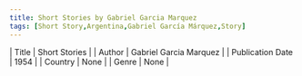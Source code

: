 ```yaml
---
title: Short Stories by Gabriel Garcia Marquez
tags: [Short Story,Argentina,Gabriel García Márquez,Story]
---     
```

| Title | Short Stories  |
| Author |  Gabriel Garcia Marquez  |
| Publication Date | 1954   |
| Country | None |
| Genre | None  |
        